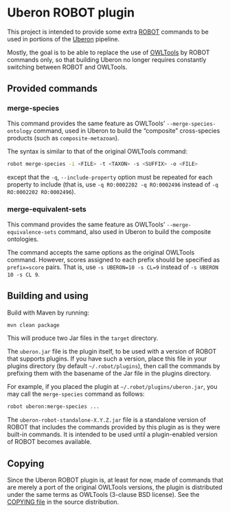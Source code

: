 Uberon ROBOT plugin
===================

This project is intended to provide some extra
[ROBOT](http://robot.obolibrary.org/) commands to be used in portions of
the [Uberon](https://github.com/obophenotype/uberon) pipeline.

Mostly, the goal is to be able to replace the use of
[OWLTools](https://github.com/owlcollab/owltools) by ROBOT commands
only, so that building Uberon no longer requires constantly switching
between ROBOT and OWLTools.

Provided commands
-----------------

### merge-species
This command provides the same feature as OWLTools’
`--merge-species-ontology` command, used in Uberon to build the
“composite” cross-species products (such as `composite-metazoan`).

The syntax is similar to that of the original OWLTools command:

```sh
robot merge-species -i <FILE> -t <TAXON> -s <SUFFIX> -o <FILE>
```

except that the `-q`, `--include-property` option must be repeated for
each property to include (that is, use `-q RO:0002202 -q RO:0002496`
instead of `-q RO:0002202 RO:0002496`).

### merge-equivalent-sets
This command provides the same feature as OWLTools’
`--merge-equivalence-sets` command, also used in Uberon to build the
composite ontologies.

The command accepts the same options as the original OWLTools command.
However, scores assigned to each prefix should be specified as
`prefix=score` pairs. That is, use `-s UBERON=10 -s CL=9` instead of `-s
UBERON 10 -s CL 9`.

Building and using
------------------
Build with Maven by running:

```sh
mvn clean package
```

This will produce two Jar files in the `target` directory.

The `uberon.jar` file is the plugin itself, to be used with a version of
ROBOT that supports plugins. If you have such a version, place this file
in your plugins directory (by default `~/.robot/plugins`), then call the
commands by prefixing them with the basename of the Jar file in the
plugins directory.

For example, if you placed the plugin at `~/.robot/plugins/uberon.jar`,
you may call the `merge-species` command as follows:

```sh
robot uberon:merge-species ...
```

The `uberon-robot-standalone-X.Y.Z.jar` file is a standalone version of
ROBOT that includes the commands provided by this plugin as is they were
built-in commands. It is intended to be used until a plugin-enabled
version of ROBOT becomes available.

Copying
-------
Since the Uberon ROBOT plugin is, at least for now, made of commands
that are merely a port of the original OWLTools versions, the plugin is
distributed under the same terms as OWLTools (3-clause BSD license). See
the [COPYING file](COPYING) in the source distribution.
